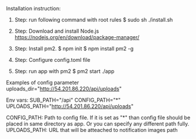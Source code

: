Installation instruction:

1. Step: run following command with root rules
$ sudo sh ./install.sh

2. Step: Download and install Node.js
https://nodejs.org/en/download/package-manager/

3. Step: Install pm2.
$ npm init
$ npm install pm2 -g

4. Step: Configure config.toml file

5. Step: run app with pm2
$ pm2 start ./app

Examples of config parameter
uploads_dir="http://54.201.86.220/api/uploads"

Env vars:
SUB_PATH="/api" 
CONFIG_PATH="*"
UPLOADS_PATH="http://54.201.86.220/api/uploads"

CONFIG_PATH: Path to config file. If it is set as "*" than config file should be placed in same directory as app. Or you can specify any different path fully.
UPLOADS_PATH: URL that will be atteached to notification images path